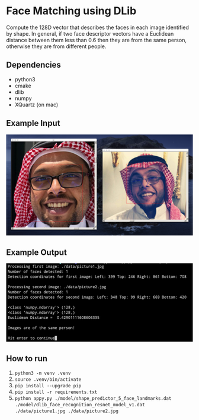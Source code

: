 # Face Matching using DLib
Compute the 128D vector that describes the faces in each image identified by
shape. In general, if two face descriptor vectors have a Euclidean distance
between them less than 0.6 then they are from the same person, otherwise they
are from different people.

## Dependencies
* python3
* cmake
* dlib
* numpy
* XQuartz (on mac)

## Example Input
![input_example](https://github.com/moeabdol/face-matching/blob/master/example_input.png)

## Example Output
![output_example](https://github.com/moeabdol/face-matching/blob/master/example_output.png)

## How to run
1. `python3 -m venv .venv`
2. `source .venv/bin/activate`
3. `pip install --upgrade pip`
4. `pip install -r requirements.txt`
5. `python appy.py ./model/shape_predictor_5_face_landmarks.dat ./model/dlib_face_recognition_resnet_model_v1.dat ./data/picture1.jpg ./data/picture2.jpg`
